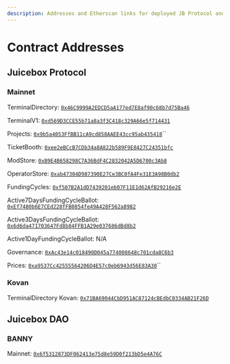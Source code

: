 ```yaml
---
description: Addresses and Etherscan links for deployed JB Protocol and JBX DAO contracts.
---
```


# Contract Addresses

## Juicebox Protocol

### Mainnet

TerminalDirectory: [`0x46C9999A2EDCD5aA177ed7E8af90c68b7d75Ba46`](https://etherscan.io/address/0x46c9999a2edcd5aa177ed7e8af90c68b7d75ba46)

TerminalV1: [`0xd569D3CCE55b71a8a3f3C418c329A66e5f714431`](https://etherscan.io/address/0xd569D3CCE55b71a8a3f3C418c329A66e5f714431)

Projects: [`0x9b5a4053FfBB11cA9cd858AAEE43cc95ab435418`](https://etherscan.io/address/0x9b5a4053FfBB11cA9cd858AAEE43cc95ab435418)\`\`

TicketBooth: [`0xee2eBCcB7CDb34a8A822b589F9E8427C24351bfc`](https://etherscan.io/address/0xee2eBCcB7CDb34a8A822b589F9E8427C24351bfc)

ModStore: [`0xB9E4B658298C7A36BdF4C2832042A5D6700c3Ab8`](https://etherscan.io/address/0xB9E4B658298C7A36BdF4C2832042A5D6700c3Ab8)

OperatorStore: [`0xab47304D987390E27Ce3BC0fA4Fe31E3A98B0db2`](https://etherscan.io/address/0xab47304D987390E27Ce3BC0fA4Fe31E3A98B0db2)

FundingCycles: [`0xf507B2A1dD7439201eb07F11E1d62AfB29216e2E`](https://etherscan.io/address/0xf507B2A1dD7439201eb07F11E1d62AfB29216e2E)

Active7DaysFundingCycleBallot: [`0xEf7480b6E7CEd228fFB0854fe49A428F562a8982`](https://etherscan.io/address/0xEf7480b6E7CEd228fFB0854fe49A428F562a8982)

Active3DaysFundingCycleBallot: [`0x6d6da471703647Fd8b84FFB1A29e037686dBd8b2`](https://etherscan.io/address/0x6d6da471703647Fd8b84FFB1A29e037686dBd8b2)

Active1DayFundingCycleBallot: N/A

Governance: [`0xAc43e14c018490D045a774008648c701cda8C6b3`](https://etherscan.io/address/0xAc43e14c018490D045a774008648c701cda8C6b3)

Prices: [`0xa9537Cc42555564206D4E57c0eb6943d56E83A30`](https://etherscan.io/address/0xa9537Cc42555564206D4E57c0eb6943d56E83A30)``

### Kovan

TerminalDirectory Kovan: [`0x71BA69044CbD951AC87124cBEdbC0334AB21F26D`](https://kovan.etherscan.io/address/0x71BA69044CbD951AC87124cBEdbC0334AB21F26D)

## Juicebox DAO

### BANNY

Mainnet: [`0x6f5312873DF062413e75d8e59D0f213bD5e4A76C`](https://etherscan.io/address/0x6f5312873DF062413e75d8e59D0f213bD5e4A76C)
